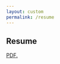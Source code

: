 ```yaml
---
layout: custom
permalink: /resume
---
```



## Resume

<a href="CV_Catherine_Weaver.pdf" target="_blank">PDF.</a>

<object data="CV_Catherine_Weaver.pdf" width="1000" height="1000" type='application/pdf'/> 
